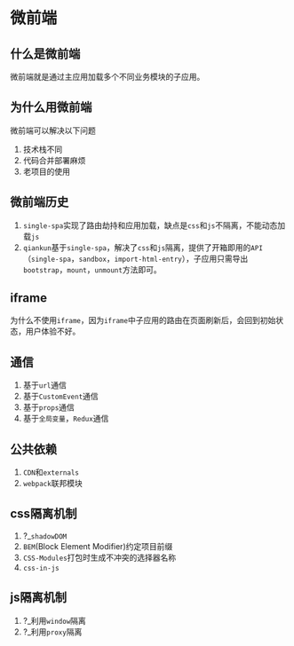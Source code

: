 # 微前端

## 什么是微前端
微前端就是通过主应用加载多个不同业务模块的子应用。

## 为什么用微前端
微前端可以解决以下问题
1. 技术栈不同
2. 代码合并部署麻烦
3. 老项目的使用

## 微前端历史
1. `single-spa`实现了路由劫持和应用加载，缺点是`css`和`js`不隔离，不能动态加载`js`
2. `qiankun`基于`single-spa`，解决了`css`和`js`隔离，提供了开箱即用的`API`（`single-spa`，`sandbox`，`import-html-entry`），子应用只需导出`bootstrap`，`mount`，`unmount`方法即可。

## iframe
为什么不使用`iframe`，因为`iframe`中子应用的路由在页面刷新后，会回到初始状态，用户体验不好。

## 通信
1. 基于`url`通信
2. 基于`CustomEvent`通信
3. 基于`props`通信
4. 基于`全局变量`，`Redux`通信

## 公共依赖
1. `CDN`和`externals`
2. `webpack`联邦模块

## css隔离机制
1. ?_`shadowDOM`
2. `BEM`(Block Element Modifier)约定项目前缀
3. `CSS-Modules`打包时生成不冲突的选择器名称
4. `css-in-js`

## js隔离机制
1. ?_利用`window`隔离
2. ?_利用`proxy`隔离
